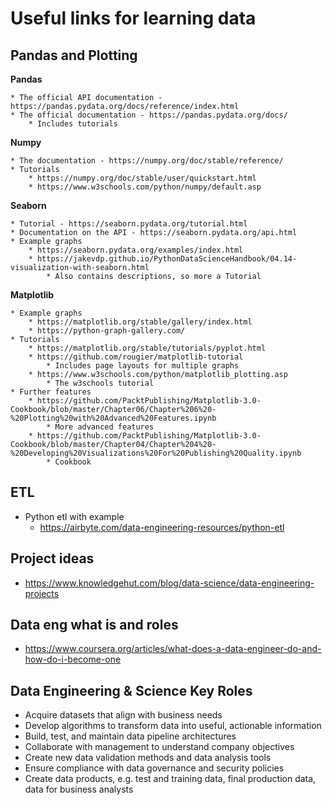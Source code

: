 # Useful links for learning data

## Pandas and Plotting

**Pandas**

    * The official API documentation - https://pandas.pydata.org/docs/reference/index.html
    * The official documentation - https://pandas.pydata.org/docs/
        * Includes tutorials

**Numpy**

    * The documentation - https://numpy.org/doc/stable/reference/
    * Tutorials
        * https://numpy.org/doc/stable/user/quickstart.html
        * https://www.w3schools.com/python/numpy/default.asp

**Seaborn**

    * Tutorial - https://seaborn.pydata.org/tutorial.html
    * Documentation on the API - https://seaborn.pydata.org/api.html
    * Example graphs
        * https://seaborn.pydata.org/examples/index.html
        * https://jakevdp.github.io/PythonDataScienceHandbook/04.14-visualization-with-seaborn.html
            * Also contains descriptions, so more a Tutorial

**Matplotlib**

    * Example graphs
        * https://matplotlib.org/stable/gallery/index.html
        * https://python-graph-gallery.com/
    * Tutorials
        * https://matplotlib.org/stable/tutorials/pyplot.html
        * https://github.com/rougier/matplotlib-tutorial
            * Includes page layouts for multiple graphs
        * https://www.w3schools.com/python/matplotlib_plotting.asp
            * The w3schools tutorial
    * Further features
        * https://github.com/PacktPublishing/Matplotlib-3.0-Cookbook/blob/master/Chapter06/Chapter%206%20-%20Plotting%20with%20Advanced%20Features.ipynb
            * More advanced features
        * https://github.com/PacktPublishing/Matplotlib-3.0-Cookbook/blob/master/Chapter04/Chapter%204%20-%20Developing%20Visualizations%20For%20Publishing%20Quality.ipynb
            * Cookbook

## ETL

* Python etl with example
    * https://airbyte.com/data-engineering-resources/python-etl

## Project ideas

* https://www.knowledgehut.com/blog/data-science/data-engineering-projects

## Data eng what is and roles

* https://www.coursera.org/articles/what-does-a-data-engineer-do-and-how-do-i-become-one

## Data Engineering & Science Key Roles

* Acquire datasets that align with business needs
* Develop algorithms to transform data into useful, actionable information
* Build, test, and maintain data pipeline architectures
* Collaborate with management to understand company objectives
* Create new data validation methods and data analysis tools
* Ensure compliance with data governance and security policies
* Create data products, e.g. test and training data, final production data, data for business analysts